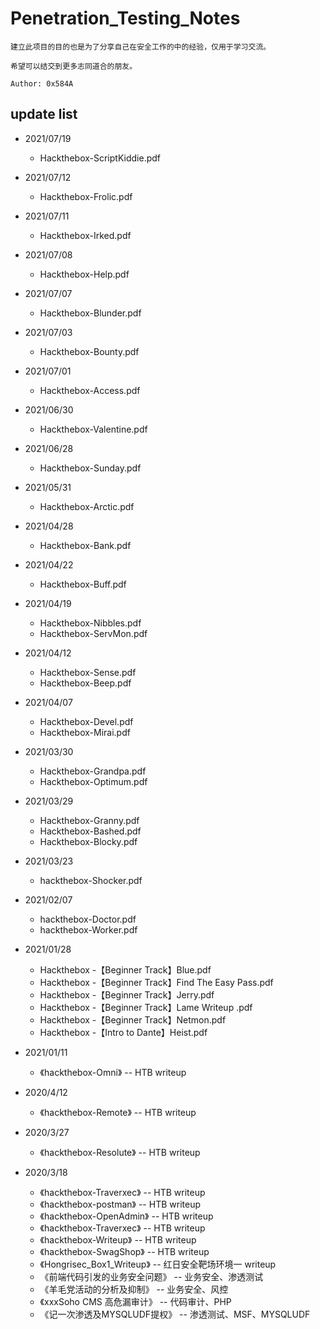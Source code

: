 # Penetration_Testing_Notes

```
建立此项目的目的也是为了分享自己在安全工作的中的经验，仅用于学习交流。

希望可以结交到更多志同道合的朋友。

Author: 0x584A
```

## update list

* 2021/07/19
  * Hackthebox-ScriptKiddie.pdf
* 2021/07/12
  * Hackthebox-Frolic.pdf
* 2021/07/11
  * Hackthebox-Irked.pdf
* 2021/07/08
  * Hackthebox-Help.pdf
* 2021/07/07
    * Hackthebox-Blunder.pdf
* 2021/07/03
    * Hackthebox-Bounty.pdf
* 2021/07/01
    * Hackthebox-Access.pdf
* 2021/06/30
    * Hackthebox-Valentine.pdf
* 2021/06/28
    * Hackthebox-Sunday.pdf
* 2021/05/31
    * Hackthebox-Arctic.pdf
* 2021/04/28
  * Hackthebox-Bank.pdf
* 2021/04/22
  * Hackthebox-Buff.pdf
* 2021/04/19
  * Hackthebox-Nibbles.pdf
  * Hackthebox-ServMon.pdf
* 2021/04/12
  * Hackthebox-Sense.pdf
  * Hackthebox-Beep.pdf
* 2021/04/07
  * Hackthebox-Devel.pdf
  * Hackthebox-Mirai.pdf
* 2021/03/30
  * Hackthebox-Grandpa.pdf
  * Hackthebox-Optimum.pdf
* 2021/03/29
  * Hackthebox-Granny.pdf
  * Hackthebox-Bashed.pdf
  * Hackthebox-Blocky.pdf
* 2021/03/23
  * hackthebox-Shocker.pdf

* 2021/02/07
  * hackthebox-Doctor.pdf
  * hackthebox-Worker.pdf

* 2021/01/28
  * Hackthebox -【Beginner Track】Blue.pdf
  * Hackthebox -【Beginner Track】Find The Easy Pass.pdf
  * Hackthebox -【Beginner Track】Jerry.pdf
  * Hackthebox -【Beginner Track】Lame Writeup .pdf
  * Hackthebox -【Beginner Track】Netmon.pdf
  * Hackthebox -【Intro to Dante】Heist.pdf

* 2021/01/11
  * 《hackthebox-Omni》 -- HTB writeup

* 2020/4/12
  * 《hackthebox-Remote》 -- HTB writeup

* 2020/3/27
  * 《hackthebox-Resolute》 -- HTB writeup

* 2020/3/18 
	* 《hackthebox-Traverxec》 -- HTB writeup
	* 《hackthebox-postman》 -- HTB writeup
	* 《hackthebox-OpenAdmin》 -- HTB writeup
	* 《hackthebox-Traverxec》 -- HTB writeup
	* 《hackthebox-Writeup》 -- HTB writeup
	* 《hackthebox-SwagShop》 -- HTB writeup
	* 《Hongrisec_Box1_Writeup》 -- 红日安全靶场环境一 writeup
	* 《前端代码引发的业务安全问题》 -- 业务安全、渗透测试
	* 《羊毛党活动的分析及抑制》 -- 业务安全、风控
	* 《xxxSoho CMS 高危漏审计》 -- 代码审计、PHP
	* 《记一次渗透及MYSQLUDF提权》 -- 渗透测试、MSF、MYSQLUDF
